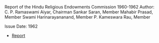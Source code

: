 Report of the Hindu Religious Endowments Commission 1960-1962
Author: C. P. Ramaswami Aiyar, Chairman
Sankar Saran, Member
Mahabir Prasad, Member
Swami Harinarayananand, Member
P. Kameswara Rau, Member

Issue Date: 1962

- [Report](https://indianculture.gov.in/report-hindu-religious-endowments-commission-1960-1962)
  
